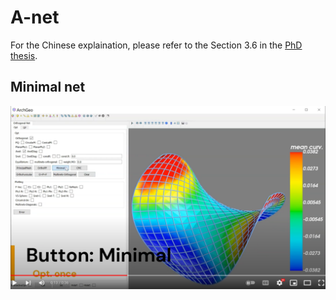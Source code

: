 # A-net




For the Chinese explaination, please refer to the Section 3.6 in the [PhD thesis](https://www.huiwang.me/assets/pdf/hui-phd-thesis.pdf).


## Minimal net
[![Anet](../assets/anet.png)](https://www.youtube.com/embed/KQbJ2e_Ow7M)






